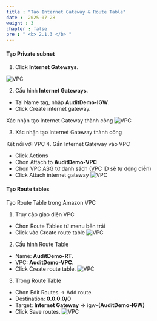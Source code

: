 ```yaml
---
title : "Tạo Internet Gateway & Route Table"
date :  2025-07-28 
weight : 3
chapter : false
pre : " <b> 2.1.3 </b> "
---
```


#### Tạo Private subnet

1. Click **Internet Gateways**.

![VPC](/images/2.prerequisite/017.png)

2. Cấu hình **Internet Gateways**.
  + Tại Name tag, nhập **AuditDemo-IGW**.
  + Click Create internet gateway.

Xác nhận tạo Internet Gateway thành công
![VPC](/images/2.prerequisite/018.png)

3. Xác nhận tạo Internet Gateway thành công

Kết nối với VPC
4. Gắn Internet Gateway vào VPC
  + Click Actions
  + Chọn Attach to **AuditDemo-VPC**
  + Chọn VPC ASG từ danh sách (VPC ID sẽ tự động điền)
  + Click Attach internet gateway
![VPC](/images/2.prerequisite/019.png)

#### Tạo Route tables

Tạo Route Table trong Amazon VPC
1. Truy cập giao diện VPC
  + Chọn Route Tables từ menu bên trái
  + Click vào Create route table
![VPC](/images/2.prerequisite/020.png)

2. Cấu hình Route Table
  + Name: **AuditDemo-RT**.
  + VPC: **AuditDemo-VPC**.
  + Click Create route table.
![VPC](/images/2.prerequisite/021.png)

3. Trong Route Table 
  + Chọn Edit Routes → Add route.
  + Destination: **0.0.0.0/0**
  + Target: **Internet Gateway** -> igw-**(AuditDemo-IGW)**
  + Click Save routes.
![VPC](/images/2.prerequisite/022.png)
